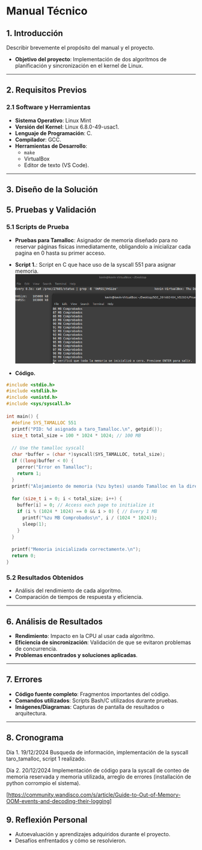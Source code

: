 # Manual Técnico

## 1. Introducción
Describir brevemente el propósito del manual y el proyecto.
- **Objetivo del proyecto**: Implementación de dos algoritmos de planificación y sincronización en el kernel de Linux.


---

## 2. Requisitos Previos
### 2.1 Software y Herramientas
- **Sistema Operativo**: Linux Mint
- **Versión del Kernel**: Linux 6.8.0-49-usac1.
- **Lenguaje de Programación**: C.
- **Compilador**: GCC.
- **Herramientas de Desarrollo**:
  - `make`
  - VirtualBox
  - Editor de texto (VS Code).

---

## 3. Diseño de la Solución




## 5. Pruebas y Validación
### 5.1 Scripts de Prueba
- **Pruebas para Tamalloc**: Asignador de memoria diseñado para no reservar páginas fisicas inmediatamente, obligandolo a inicializar cada pagina en 0 hasta su primer acceso.
- **Script 1.**: Script en C que hace uso de la syscall 551 para asignar memoria.  
![Script1](https://github.com/KESM12/SO2_201602404_VD2024/blob/main/DocumentacionP2/images/tamallocScript1.png)

- **Código.**
```c
#include <stdio.h>
#include <stdlib.h>
#include <unistd.h>
#include <sys/syscall.h>

int main() {
  #define SYS_TAMALLOC 551
  printf("PID: %d asignado a taro_Tamalloc.\n", getpid());
  size_t total_size = 100 * 1024 * 1024; // 100 MB

  // Use the tamalloc syscall
  char *buffer = (char *)syscall(SYS_TAMALLOC, total_size);
  if ((long)buffer < 0) {
    perror("Error en Tamalloc");
    return 1;
  }
  printf("Alojamiento de memoria (%zu bytes) usando Tamalloc en la dirección: %p\n", total_size, buffer);

  for (size_t i = 0; i < total_size; i++) {
    buffer[i] = 0; // Access each page to initialize it
    if (i % (1024 * 1024) == 0 && i > 0) { // Every 1 MB
      printf("%zu MB Comprobados\n", i / (1024 * 1024));
      sleep(1);
    }
  }

  printf("Memoria inicializada correctamente.\n");
  return 0;
}
```


### 5.2 Resultados Obtenidos
- Análisis del rendimiento de cada algoritmo.
- Comparación de tiempos de respuesta y eficiencia.

---

## 6. Análisis de Resultados
- **Rendimiento**: Impacto en la CPU al usar cada algoritmo.
- **Eficiencia de sincronización**: Validación de que se evitaron problemas de concurrencia.
- **Problemas encontrados y soluciones aplicadas**.

---

## 7. Errores
- **Código fuente completo**: Fragmentos importantes del código.
- **Comandos utilizados**: Scripts Bash/C utilizados durante pruebas.
- **Imágenes/Diagramas**: Capturas de pantalla de resultados o arquitectura.

---

## 8. Cronograma
Día 1. 19/12/2024
Busqueda de información, implementación de la syscall taro_tamalloc, script 1 realizado. 

Día 2. 20/12/2024
Implementación de código para la syscall de conteo de memoria reservada y memoria utilizada, arreglo de errores (installación de python corrompio el sistema).

[https://community.wandisco.com/s/article/Guide-to-Out-of-Memory-OOM-events-and-decoding-their-logging] 


## 9. Reflexión Personal
- Autoevaluación y aprendizajes adquiridos durante el proyecto.
- Desafíos enfrentados y cómo se resolvieron.
